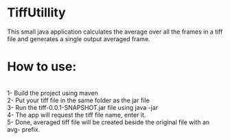 # TiffUtillity
This small java application calculates the average over all the frames in a tiff file and generates a single output averaged frame.
</br>
<h1>How to use:</h1>
</br>
1- Build the project using maven
</br>
2- Put your tiff file in the same folder as the jar file
</br>
3- Run the tiff-0.0.1-SNAPSHOT.jar file using java -jar
</br>
4- The app will request the tiff file name, enter it.
</br>
5- Done, averaged tiff file will be created beside the original file with an avg- prefix.

